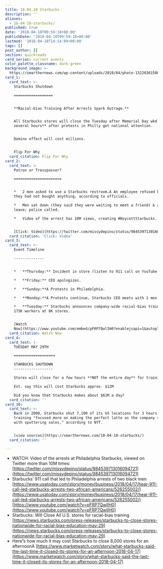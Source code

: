 ```yaml
---
title: 18.04.18 Starbucks
description: ''
aliases:
  - 18-04-18-starbucks/
published: true
date: '2018-04-18T09:59:18+00:00'
publishDate: '2018-04-18T09:59:18+00:00'
lastmod: '2018-04-18T14:14:09+00:00'
tags: []
post_author: []
section: quickreads
card_series: current events
color_palette_classname: dark-green
background_image: >-
  https://smarthernews.com/wp-content/uploads/2018/04/photo-1522036150865-e4ee8b0c2695.jpeg
card_1:
  card_text: >-
    Starbucks Shutdown

    ==================


    **Racial-bias Training After Arrests Spark Outrage.**


    All Starbucks stores will close the Tuesday after Memorial Day wkd **for
    several hours** after protests in Philly get national attention.


    Domino effect will cost millions.


    Flip For Why
  card_citation: Flip For Why
card_2:
  card_text: >-
    Patron or Tresspasser?

    ======================


    *   2 men asked to use a Starbucks restroom.A An employee refused because
    they had not bought anything, according to officials.

    *   Men sat down (they said they were waiting to meet a friend) & asked to
    leave; police called.

    *   Video of the arrest has 10M views, creating #BoycottStarbucks.


    [Click: Video](https://twitter.com/missydepino/status/984539713016094721)
  card_citation: 'Click: Video'
card_3:
  card_text: >-
    Event Timeline

    --------------


    *   **Thursday:** Incident in store (listen to 911 call on YouTube below).

    *   **Friday:** CEO apologizes.

    *   **Sunday:**A Protests in Philadelphia.

    *   **Monday:**A Protests continue, Starbucks CEO meets with 2 men.

    *   **Tuesday:** Starbucks announces company-wide racial-bias training for
    175K workers at 8K stores.


    [Watch
    Now](https://www.youtube.com/embed/pFRP7QwlIH0?enablejsapi=1&autoplay=1&rel=0)
  card_citation: Watch Now
card_4:
  card_text: |-
    TUESDAY MAY 29TH  

    ===================

    STARBUCKS SHUTDOWN
    ------------------

    Stores will close for a few hours **NOT the entire day** for training.

    Est. say this will cost Starbucks approx. $12M

    Did you know that Starbucks makes about $61M a day?
  card_citation: ''
card_10:
  card_text: >-
    Back in 2008, Starbucks shut 7,100 of its US locations for 3 hours. But that
    training "focused more on making the perfect latte as the company struggled
    with sputtering sales," according to NYT.


    [view sources](https://smarthernews.com/18-04-18-starbucks/)
  card_citation: ''

---
```

*   WATCH: Video of the arrests at Philadelphia Starbucks, viewed on Twitter more than 10M times:  
    [https://twitter.com/missydepino/status/984539713016094721](https://twitter.com/missydepino/status/984539713016094721)
*   Starbucks’ 911 call that led to Philadelphia arrests of two black men  
    [https://www.usatoday.com/story/money/business/2018/04/17/hear-911-call-led-starbucks-arrests-two-african-americans/526255002/](https://www.usatoday.com/story/money/business/2018/04/17/hear-911-call-led-starbucks-arrests-two-african-americans/526255002/)  
    [https://www.youtube.com/watch?v=pFRP7QwlIH0](https://www.youtube.com/watch?v=pFRP7QwlIH0)
*   Starbucks: Will Close All U.S. stores for racial-bias training  
    [https://news.starbucks.com/press-releases/starbucks-to-close-stores-nationwide-for-racial-bias-education-may-29](https://news.starbucks.com/press-releases/starbucks-to-close-stores-nationwide-for-racial-bias-education-may-29)
*   Here”s how much it may cost Starbucks to close 8,000 stores for an afternoonA [https://www.marketwatch.com/story/what-starbucks-said-the-last-time-it-closed-its-stores-for-an-afternoon-2018-04-17](https://www.marketwatch.com/story/what-starbucks-said-the-last-time-it-closed-its-stores-for-an-afternoon-2018-04-17)